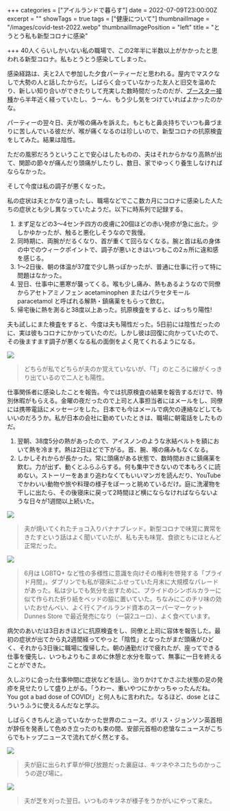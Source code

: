 +++
categories = ["アイルランドで暮らす"]
date = 2022-07-09T23:00:00Z
excerpt = ""
showTags = true
tags = ["健康について"]
thumbnailImage = "/images/covid-test-2022.webp"
thumbnailImagePosition = "left"
title = "とうとう私も新型コロナに感染"

+++
40人くらいしかいない私の職場で、この2年半に半数以上がかかったと思われる新型コロナ。私もとうとう感染してしまった。

<!--more-->

感染経路は、夫と2人で参加した夕食パーティーだと思われる。屋内でマスクなしで大勢の人と話したからだ。しばらく会っていなかった友人と旧交を温めたり、新しい知り合いができたりして充実した数時間だったのだが、[ブースター接種](https://www.riastra.com/2022/01/%E3%83%95%E3%82%A7%E3%83%8B%E3%83%83%E3%82%AF%E3%82%B9%E5%85%AC%E5%9C%92%E3%81%A7%E5%A4%A7%E3%81%BF%E3%81%9D%E3%81%8B%E5%85%83%E6%97%A6%E3%81%AB%E3%83%96%E3%83%BC%E3%82%B9%E3%82%BF%E3%83%BC%E6%8E%A5%E7%A8%AE/)から半年近く経っていたし、うーん、もう少し気をつけていればよかったのかな。

パーティーの翌々日、夫が喉の痛みを訴えた。もともと鼻炎持ちでいつも鼻づまりに苦しんでいる彼だが、喉が痛くなるのは珍しいので、新型コロナの抗原検査をしてみた。結果は陰性。

ただの風邪だろうということで安心はしたものの、夫はそれからかなり高熱が出て、関節の節々が痛んだり頭痛がしたりし、数日、家でゆっくり養生しなければならなかった。

そして今度は私の調子が悪くなった。

私の症状は夫とかなり違ったし、職場などでここ数カ月にコロナに感染した人たちの症状とも少し異なっていたようだ。以下に時系列で記録する。

1. まず足などの3～4センチ四方の皮膚に20個ほどの赤い発疹が急に出た。少しかゆかったが、触ると悪化しそうなので我慢。
2. 同時期に、両腕がだるくなり、首が重くて回らなくなる。腕と首は私の身体の中でのウィークポイントで、調子が悪いときはいつもこの2ヵ所に違和感を感じる。
3. 1～2日後、朝の体温が37度で少し熱っぽかったが、普通に仕事に行って特に問題はなかった。
4. 翌日、仕事中に悪寒が襲ってくる。喉も少し痛み、熱もあるようなので同僚からアセトアミノフェン acetaminophen またはパラセタモール paracetamol と呼ばれる解熱・鎮痛薬をもらって飲む。
5. 帰宅後に熱を測ると38度以上あった。抗原検査をすると、ばっちり陽性!

夫も試しにまた検査をすると、今度は夫も陽性だった。5日前には陰性だったのに、実は彼もコロナにかかっていたのだ。しかし彼は回復に向かっていたので、その後ますます調子が悪くなる私の面倒をよく見てくれるようになる。

![](/images/covid-test-2022.webp)

> どちらが私でどちらが夫のか覚えていないが、「T」のところに線がくっきり出ているので二人とも陽性。

仕事関係者に感染したことを報告。今では抗原検査の結果を報告するだけで、特別休暇がもらえる。金曜の夜だったので上司と人事担当者にはメールをし、同僚には携帯電話にメッセージをした。日本でも今はメールで病欠の連絡などしてもいいのだろうか。私が日本の会社に勤めていたときは、職場に朝電話をしたものだ。

1. 翌朝、38度5分の熱があったので、アイスノンのような氷結ベルトを額において熱を冷ます。熱は2日ほどで下がる。首、腕、喉の痛みもなくなる。
2. しかしそれからが長かった。常に頭痛がある状態で、数時間おきに鎮痛薬を飲む。力が出ず、動くとふらふらする。何も集中できないので本もろくに読めない。ストーリーをあまり追わなくてもいいマンガを読んだり、YouTube でかわいい動物や旅や料理の様子をぼーっと眺めているだけ。庭に洗濯物を干しに出たら、その後寝床に戻って2時間ほど横にならなければならないような日々が1週間以上続いた。

![](/images/banana-cake.webp)

> 夫が焼いてくれたチョコ入りバナナブレッド。新型コロナで味覚に異常をきたすという話はよく聞いていたが、私も夫も味覚、食欲ともにほとんど正常だった。

![](/images/chilli-senbei.webp)

> 6月は LGBTQ+ など性の多様性に意識を向けその権利を啓発する「プライド月間」。ダブリンでも私が寝床にふせっていた月末に大規模なパレードがあった。私は少しでも気分を出すために、プライドのシンボルカラーに似て作られた折り紙をベッドの脇に置いていた。ちなみにこのチリ味の効いたおせんべい、よく行くアイルランド資本のスーパーマーケット Dunnes Store で最近発売になり（一袋2ユーロ）、よく食べています。

病欠のあいだは3日おきほどに抗原検査をし、同僚と上司に容体を報告した。最初の症状が出てから丸2週間経ってやっと「陰性」となったがまだ頭痛がひどく、それから3日後に職場に復帰した。朝の通勤だけで疲れたが、座ってできる仕事を優先し、いつもよりもこまめに休憩と水分を取って、無事に一日を終えることができた。

久しぶりに会った仕事仲間に症状などを話し、治りかけてかさぶた状態の足の発疹を見せたりして盛り上がる。「うわー、重いやつにかかっちゃったんだね。You got a bad dose of COVID!」と何人もに言われた。なるほど、dose とはこういうふうに使えるんだなと学ぶ。

しばらくきちんと追っていなかった世界のニュース。ボリス・ジョンソン英首相が辞任を発表して色めき立ったのも束の間、安部元首相の悲愴なニュースがこちらでもトップニュースで流れてがく然とする。

![](/images/fox-in-the-garden-1.webp)

> 夫が庭に出られず草が伸び放題だった裏庭は、キツネやネコたちのかっこうの遊び場に。

![](/images/fox-in-the-garden-2.webp)

> 夫が芝を刈った翌日。いつものキツネが様子をうかがいにやって来た。